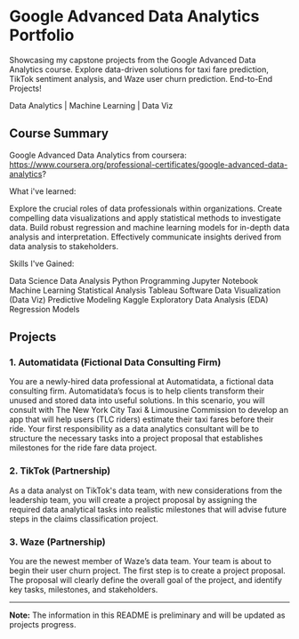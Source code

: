 # Google Advanced Data Analytics Portfolio  

Showcasing my capstone projects from the Google Advanced Data Analytics course. Explore data-driven solutions for taxi fare prediction, TikTok sentiment analysis, and Waze user churn prediction. End-to-End Projects!

Data Analytics | Machine Learning | Data Viz

## Course Summary

Google Advanced Data Analytics from coursera: https://www.coursera.org/professional-certificates/google-advanced-data-analytics?

What i've learned:

Explore the crucial roles of data professionals within organizations.
Create compelling data visualizations and apply statistical methods to investigate data.
Build robust regression and machine learning models for in-depth data analysis and interpretation.
Effectively communicate insights derived from data analysis to stakeholders.

Skills I've Gained:

Data Science
Data Analysis
Python Programming
Jupyter Notebook
Machine Learning
Statistical Analysis
Tableau Software
Data Visualization (Data Viz)
Predictive Modeling
Kaggle
Exploratory Data Analysis (EDA)
Regression Models

## Projects

### 1. Automatidata (Fictional Data Consulting Firm)

You are a newly-hired data professional at Automatidata, a fictional data consulting firm. Automatidata’s focus is to help clients transform their unused and stored data into useful solutions. In this scenario, you will consult with The New York City Taxi & Limousine Commission to develop an app that will help users (TLC riders) estimate their taxi fares before their ride. Your first responsibility as a data analytics consultant will be to structure the necessary tasks into a project proposal that establishes milestones for the ride fare data project. 

### 2. TikTok (Partnership)

As a data analyst on TikTok's data team, with new considerations from the leadership team, you will create a project proposal by assigning the required data analytical tasks into realistic milestones that will advise future steps in the claims classification project.

### 3. Waze (Partnership)

You are the newest member of Waze’s data team. Your team is about to begin their user churn project. The first step is to create a project proposal. The proposal will clearly define the overall goal of the project, and identify key tasks, milestones, and stakeholders. 

---

**Note:** The information in this README is preliminary and will be updated as projects progress.
